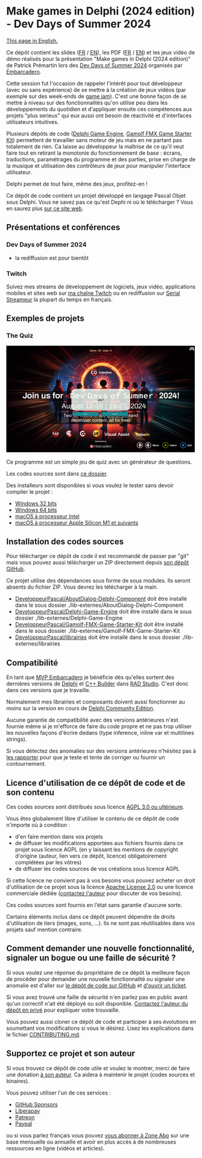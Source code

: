 # Make games in Delphi (2024 edition) - Dev Days of Summer 2024

[This page in English.](README.md)

Ce dépôt contient les slides ([FR](slides-FR/) / [EN](slides-EN/)), les PDF ([FR](MakeGamesInDelphi2024Edition-FR.pdf) / [EN](MakeGamesInDelphi2024Edition-EN.pdf)) et les jeux vidéo de démo réalisés pour la présentation "Make games in Delphi (2024 edition)" de Patrick Prémartin lors des [Dev Days of Summer 2024](https://www.codegear.com/DevDaysofSummer/) organisés par [Embarcadero](https://www.embarcadero.com).

Cette session fut l'occasion de rappeler l'intérêt pour tout développeur (avec ou sans expérience) de se mettre à la création de jeux vidéos (par exemple sur des week-ends de [game jam](https://itch.io/jams)). C'est une bonne façon de se mettre à niveau sur des fonctionnalités qu'on utilise peu dans les développements du quotidien et d'appliquer ensuite ces compétences aux projets "plus serieux" qui eux aussi ont besoin de réactivité et d'interfaces utilisateurs intuitives.

Plusieurs dépôts de code ([Delphi Game Engine](https://github.com/DeveloppeurPascal/Delphi-Game-Engine), [Gamolf FMX Game Starter Kit](https://github.com/DeveloppeurPascal/Gamolf-FMX-Game-Starter-Kit)) permettent de travailler sans moteur de jeu mais en ne partant pas totalement de rien. Ca laisse au développeur la maîtrise de ce qu'il veut faire tout en retirant la monotonie du fonctionnement de base : écrans, traductions, paramétrages du programme et des parties, prise en charge de la musique et utilisation des contrôleurs de jeux pour manipuler l'interface utilisateur.

Delphi permet de tout faire, même des jeux, profitez-en !

Ce dépôt de code contient un projet développé en langage Pascal Objet sous Delphi. Vous ne savez pas ce qu'est Dephi ni où le télécharger ? Vous en saurez plus [sur ce site web](https://delphi-resources.developpeur-pascal.fr/).

## Présentations et conférences

### Dev Days of Summer 2024

* la rediffusion est pour bientôt

### Twitch

Suivez mes streams de développement de logiciels, jeux vidéo, applications mobiles et sites web sur [ma chaîne Twitch](https://www.twitch.tv/patrickpremartin) ou en rediffusion sur [Serial Streameur](https://serialstreameur.fr/dev-days-of-summer-2024.html) la plupart du temps en français.

## Exemples de projets

### The Quiz

![capture d'écran d'une question avec un contrôleur de jeu détecté](images/TheQuiz-Question-Gamepad-500x282.jpg)

Ce programme est un simple jeu de quiz avec un générateur de questions.

Les codes sources sont dans [ce dossier](samples/TheQuiz).

Des installeurs sont disponibles si vous voulez le tester sans devoir compiler le projet :

* [Windows 32 bits](samples-installers/DDoS2024QuizSample-Win32-setup.zip)
* [Windows 64 bits](samples-installers/DDoS2024QuizSample-Win64-setup.zip)
* [macOS à processeur Intel](samples-installers/DDoS2024QuizSample-MacIntel.zip)
* [macOS à processeur Apple Silicon M1 et suivants](samples-installers/DDoS2024QuizSample-MacM1.zip)

## Installation des codes sources

Pour télécharger ce dépôt de code il est recommandé de passer par "git" mais vous pouvez aussi télécharger un ZIP directement depuis [son dépôt GitHub](https://github.com/DeveloppeurPascal/DevDaysOfSummer2024-MakeGamesInDelphi).

Ce projet utilise des dépendances sous forme de sous modules. Ils seront absents du fichier ZIP. Vous devrez les télécharger à la main.

* [DeveloppeurPascal/AboutDialog-Delphi-Component](https://github.com/DeveloppeurPascal/AboutDialog-Delphi-Component) doit être installé dans le sous dossier ./lib-externes/AboutDialog-Delphi-Component
* [DeveloppeurPascal/Delphi-Game-Engine](https://github.com/DeveloppeurPascal/Delphi-Game-Engine) doit être installé dans le sous dossier ./lib-externes/Delphi-Game-Engine
* [DeveloppeurPascal/Gamolf-FMX-Game-Starter-Kit](https://github.com/DeveloppeurPascal/Gamolf-FMX-Game-Starter-Kit) doit être installé dans le sous dossier ./lib-externes/Gamolf-FMX-Game-Starter-Kit
* [DeveloppeurPascal/librairies](https://github.com/DeveloppeurPascal/librairies) doit être installé dans le sous dossier ./lib-externes/librairies

## Compatibilité

En tant que [MVP Embarcadero](https://www.embarcadero.com/resources/partners/mvp-directory) je bénéficie dès qu'elles sortent des dernières versions de [Delphi](https://www.embarcadero.com/products/delphi) et [C++ Builder](https://www.embarcadero.com/products/cbuilder) dans [RAD Studio](https://www.embarcadero.com/products/rad-studio). C'est donc dans ces versions que je travaille.

Normalement mes librairies et composants doivent aussi fonctionner au moins sur la version en cours de [Delphi Community Edition](https://www.embarcadero.com/products/delphi/starter).

Aucune garantie de compatibilité avec des versions antérieures n'est fournie même si je m'efforce de faire du code propre et ne pas trop utiliser les nouvelles façons d'écrire dedans (type inference, inline var et multilines strings).

Si vous détectez des anomalies sur des versions antérieures n'hésitez pas à [les rapporter](https://github.com/DeveloppeurPascal/DevDaysOfSummer2024-MakeGamesInDelphi/issues) pour que je teste et tente de corriger ou fournir un contournement.

## Licence d'utilisation de ce dépôt de code et de son contenu

Ces codes sources sont distribués sous licence [AGPL 3.0 ou ultérieure](https://choosealicense.com/licenses/agpl-3.0/).

Vous êtes globalement libre d'utiliser le contenu de ce dépôt de code n'importe où à condition :
* d'en faire mention dans vos projets
* de diffuser les modifications apportées aux fichiers fournis dans ce projet sous licence AGPL (en y laissant les mentions de copyright d'origine (auteur, lien vers ce dépôt, licence) obligatoirement complétées par les vôtres)
* de diffuser les codes sources de vos créations sous licence AGPL

Si cette licence ne convient pas à vos besoins vous pouvez acheter un droit d'utilisation de ce projet sous la licence [Apache License 2.0](https://choosealicense.com/licenses/apache-2.0/) ou une licence commerciale dédiée ([contactez l'auteur](https://developpeur-pascal.fr/nous-contacter.php) pour discuter de vos besoins).

Ces codes sources sont fournis en l'état sans garantie d'aucune sorte.

Certains éléments inclus dans ce dépôt peuvent dépendre de droits d'utilisation de tiers (images, sons, ...). Ils ne sont pas réutilisables dans vos projets sauf mention contraire.

## Comment demander une nouvelle fonctionnalité, signaler un bogue ou une faille de sécurité ?

Si vous voulez une réponse du propriétaire de ce dépôt la meilleure façon de procéder pour demander une nouvelle fonctionnalité ou signaler une anomalie est d'aller sur [le dépôt de code sur GitHub](https://github.com/DeveloppeurPascal/DevDaysOfSummer2024-MakeGamesInDelphi) et [d'ouvrir un ticket](https://github.com/DeveloppeurPascal/DevDaysOfSummer2024-MakeGamesInDelphi/issues).

Si vous avez trouvé une faille de sécurité n'en parlez pas en public avant qu'un correctif n'ait été déployé ou soit disponible. [Contactez l'auteur du dépôt en privé](https://developpeur-pascal.fr/nous-contacter.php) pour expliquer votre trouvaille.

Vous pouvez aussi cloner ce dépôt de code et participer à ses évolutions en soumettant vos modifications si vous le désirez. Lisez les explications dans le fichier [CONTRIBUTING.md](CONTRIBUTING.md).

## Supportez ce projet et son auteur

Si vous trouvez ce dépôt de code utile et voulez le montrer, merci de faire une donation [à son auteur](https://github.com/DeveloppeurPascal). Ca aidera à maintenir le projet (codes sources et binaires).

Vous pouvez utiliser l'un de ces services :

* [GitHub Sponsors](https://github.com/sponsors/DeveloppeurPascal)
* [Liberapay](https://liberapay.com/PatrickPremartin)
* [Patreon](https://www.patreon.com/patrickpremartin)
* [Paypal](https://www.paypal.com/paypalme/patrickpremartin)

ou si vous parlez français vous pouvez [vous abonner à Zone Abo](https://zone-abo.fr/nos-abonnements.php) sur une base mensuelle ou annuelle et avoir en plus accès à de nombreuses ressources en ligne (vidéos et articles).
